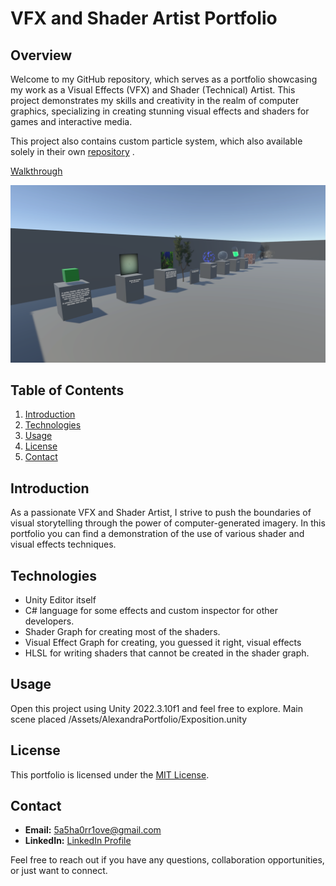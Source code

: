 # VFX and Shader Artist Portfolio

## Overview

Welcome to my GitHub repository, which serves as a portfolio showcasing my work as a Visual Effects (VFX) and Shader (Technical) Artist. This project demonstrates my skills and creativity in the realm of computer graphics, specializing in creating stunning visual effects and shaders for games and interactive media.

This project also contains custom particle system, which also available solely in their own [repository](https://github.com/5a5ha111/CustomVFX) .

[Walkthrough](https://youtu.be/dANNDLbDnuM)

![Prewiew](GitImages\Preview.png)  

## Table of Contents

1. [Introduction](#introduction)
2. [Technologies](#technologies)
3. [Usage](#usage)
4. [License](#license)
5. [Contact](#contact)

## Introduction

As a passionate VFX and Shader Artist, I strive to push the boundaries of visual storytelling through the power of computer-generated imagery. In this portfolio you can find a demonstration of the use of various shader and visual effects techniques.

## Technologies

- Unity Editor itself
- C# language for some effects and custom inspector for other developers.
- Shader Graph for creating most of the shaders.
- Visual Effect Graph for creating, you guessed it right, visual effects
- HLSL for writing shaders that cannot be created in the shader graph.

## Usage

Open this project using Unity 2022.3.10f1 and feel free to explore. Main scene placed /Assets/AlexandraPortfolio/Exposition.unity 

## License

This portfolio is licensed under the [MIT License](LICENSE).

## Contact

- **Email:** [5a5ha0rr1ove@gmail.com](mailto:5a5ha0rr1ove@gmail.com)
- **LinkedIn:** [LinkedIn Profile](https://www.linkedin.com/in/sasha-orlova-abb960273/)

Feel free to reach out if you have any questions, collaboration opportunities, or just want to connect.

